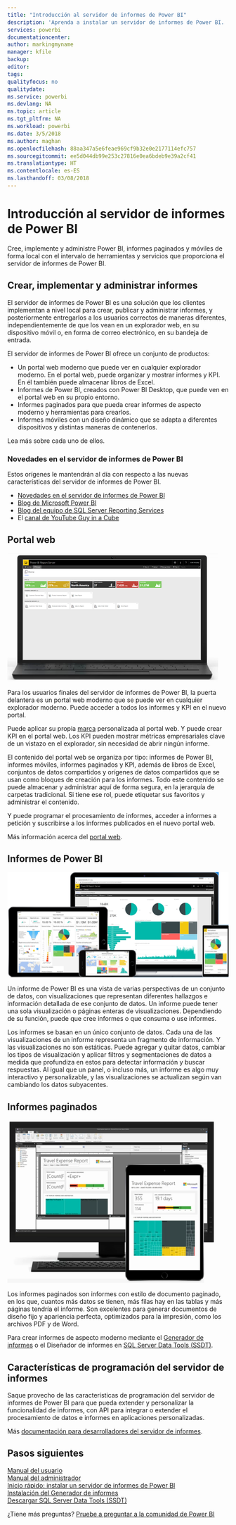```yaml
---
title: "Introducción al servidor de informes de Power BI"
description: 'Aprenda a instalar un servidor de informes de Power BI. '
services: powerbi
documentationcenter: 
author: markingmyname
manager: kfile
backup: 
editor: 
tags: 
qualityfocus: no
qualitydate: 
ms.service: powerbi
ms.devlang: NA
ms.topic: article
ms.tgt_pltfrm: NA
ms.workload: powerbi
ms.date: 3/5/2018
ms.author: maghan
ms.openlocfilehash: 88aa347a5e6feae969cf9b32e0e2177114efc757
ms.sourcegitcommit: ee5d044db99e253c27816e0ea6bdeb9e39a2cf41
ms.translationtype: HT
ms.contentlocale: es-ES
ms.lasthandoff: 03/08/2018
---
```

# <a name="get-started-with-power-bi-report-server"></a>Introducción al servidor de informes de Power BI
Cree, implemente y administre Power BI, informes paginados y móviles de forma local con el intervalo de herramientas y servicios que proporciona el servidor de informes de Power BI.

## <a name="create-deploy-and-manage-reports"></a>Crear, implementar y administrar informes
El servidor de informes de Power BI es una solución que los clientes implementan a nivel local para crear, publicar y administrar informes, y posteriormente entregarlos a los usuarios correctos de maneras diferentes, independientemente de que los vean en un explorador web, en su dispositivo móvil o, en forma de correo electrónico, en su bandeja de entrada.

El servidor de informes de Power BI ofrece un conjunto de productos:

* Un portal web moderno que puede ver en cualquier explorador moderno. En el portal web, puede organizar y mostrar informes y KPI. En él también puede almacenar libros de Excel.
* Informes de Power BI, creados con Power BI Desktop, que puede ven en el portal web en su propio entorno.
* Informes paginados para que pueda crear informes de aspecto moderno y herramientas para crearlos.
* Informes móviles con un diseño dinámico que se adapta a diferentes dispositivos y distintas maneras de contenerlos.

Lea más sobre cada uno de ellos.

### <a name="whats-new-in-power-bi-report-server"></a>Novedades en el servidor de informes de Power BI
Estos orígenes le mantendrán al día con respecto a las nuevas características del servidor de informes de Power BI.

* [Novedades en el servidor de informes de Power BI](whats-new.md)
* [Blog de Microsoft Power BI](https://powerbi.microsoft.com/blog/)
* [Blog del equipo de SQL Server Reporting Services](https://blogs.msdn.microsoft.com/sqlrsteamblog/)
* El [canal de YouTube Guy in a Cube](https://aka.ms/guyinacube)

## <a name="web-portal"></a>Portal web
![](media/get-started/web-portal.png)

Para los usuarios finales del servidor de informes de Power BI, la puerta delantera es un portal web moderno que se puede ver en cualquier explorador moderno. Puede acceder a todos los informes y KPI en el nuevo portal.

Puede aplicar su propia [marca](https://docs.microsoft.com/sql/reporting-services/branding-the-web-portal) personalizada al portal web. Y puede crear KPI en el portal web. Los KPI pueden mostrar métricas empresariales clave de un vistazo en el explorador, sin necesidad de abrir ningún informe.

El contenido del portal web se organiza por tipo: informes de Power BI, informes móviles, informes paginados y KPI, además de libros de Excel, conjuntos de datos compartidos y orígenes de datos compartidos que se usan como bloques de creación para los informes. Todo este contenido se puede almacenar y administrar aquí de forma segura, en la jerarquía de carpetas tradicional. Si tiene ese rol, puede etiquetar sus favoritos y administrar el contenido.

Y puede programar el procesamiento de informes, acceder a informes a petición y suscribirse a los informes publicados en el nuevo portal web.

Más información acerca del [portal web](https://docs.microsoft.com/sql/reporting-services/web-portal-ssrs-native-mode).

## <a name="power-bi-reports"></a>Informes de Power BI
![](media/get-started/powerbi-reports.png)

Un informe de Power BI es una vista de varias perspectivas de un conjunto de datos, con visualizaciones que representan diferentes hallazgos e información detallada de ese conjunto de datos.  Un informe puede tener una sola visualización o páginas enteras de visualizaciones. Dependiendo de su función, puede que cree informes o que consuma o use informes.

Los informes se basan en un único conjunto de datos. Cada una de las visualizaciones de un informe representa un fragmento de información. Y las visualizaciones no son estáticas. Puede agregar y quitar datos, cambiar los tipos de visualización y aplicar filtros y segmentaciones de datos a medida que profundiza en estos para detectar información y buscar respuestas. Al igual que un panel, o incluso más, un informe es algo muy interactivo y personalizable, y las visualizaciones se actualizan según van cambiando los datos subyacentes.

## <a name="paginated-reports"></a>Informes paginados
![](media/get-started/paginated-reports.png)

Los informes paginados son informes con estilo de documento paginado, en los que, cuantos más datos se tienen, más filas hay en las tablas y más páginas tendría el informe. Son excelentes para generar documentos de diseño fijo y apariencia perfecta, optimizados para la impresión, como los archivos PDF y de Word.

Para crear informes de aspecto moderno mediante el [Generador de informes](https://docs.microsoft.com/sql/reporting-services/report-builder/report-builder-in-sql-server-2016) o el Diseñador de informes en [SQL Server Data Tools (SSDT)](https://docs.microsoft.com/sql/reporting-services/tools/reporting-services-in-sql-server-data-tools-ssdt).

## <a name="report-server-programming-features"></a>Características de programación del servidor de informes
Saque provecho de las características de programación del servidor de informes de Power BI para que pueda extender y personalizar la funcionalidad de informes, con API para integrar o extender el procesamiento de datos e informes en aplicaciones personalizadas.

Más [documentación para desarrolladores del servidor de informes](https://docs.microsoft.com/sql/reporting-services/reporting-services-developer-documentation).

## <a name="next-steps"></a>Pasos siguientes
[Manual del usuario](user-handbook-overview.md)  
[Manual del administrador](admin-handbook-overview.md)  
[Inicio rápido: instalar un servidor de informes de Power BI](quickstart-install-report-server.md)  
[Instalación del Generador de informes](https://docs.microsoft.com/sql/reporting-services/install-windows/install-report-builder)  
[Descargar SQL Server Data Tools (SSDT)](http://go.microsoft.com/fwlink/?LinkID=616714)

¿Tiene más preguntas? [Pruebe a preguntar a la comunidad de Power BI](https://community.powerbi.com/)


